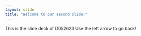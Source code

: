 ```yaml
---
layout: slide
title: "Welcome to our second slide!"
---
```

This is the slide deck of D052623
Use the left arrow to go back!
